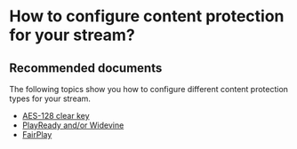 <properties 
    pageTitle="How to configure content protection for your stream?"
    description="How to configure content protection for your stream?"
    service="microsoft.media"
    resource="mediaservices"
    authors="juliako"
    displayOrder="4"
    selfHelpType="resource"
    supportTopicIds=""
    resourceTags=""
    productPesIds=""
    cloudEnvironments="MoonCake"
 />

# How to configure content protection for your stream?

## **Recommended documents**

The following topics show you how to configure different content protection types for your stream.

- [AES-128 clear key](https://docs.azure.cn/media-services/media-services-protect-with-aes128/)
- [PlayReady and/or Widevine](https://docs.azure.cn/media-services/media-services-protect-with-drm/)
- [FairPlay](https://docs.azure.cn/media-services/media-services-protect-hls-with-fairplay/)

